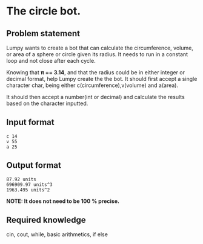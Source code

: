 
The circle bot.
============

Problem statement
-------------------------------

Lumpy wants to create a bot that can calculate the circumference, volume, or area of a sphere or circle given its radius. It needs to run in a constant loop and not close after each cycle.

Knowing that **π == 3.14**, and that the radius could be in either integer or decimal format, help Lumpy create the the bot. It should first accept a single character char, being either c(circumference),v(volume) and a(area).

It should then accept a number(int or decimal) and calculate the results based on the character inputted.

Input format
---------------------
    c 14 
    v 55 
    a 25 

Output format
-----------------------
    87.92 units 
    696909.97 units^3 
    1963.495 units^2 

**NOTE: It does not need to be 100 % precise.**

Required knowledge
---------------------------------
cin, cout, while, basic arithmetics, if else